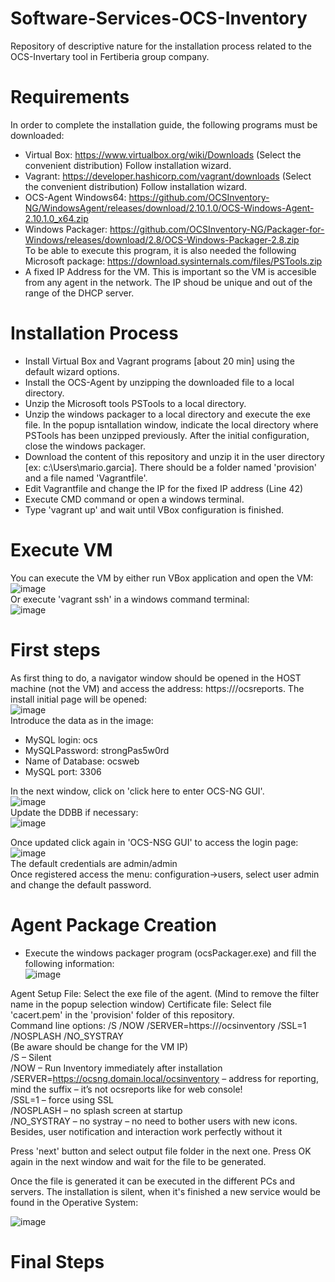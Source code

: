 # Software-Services-OCS-Inventory
Repository of descriptive nature for the installation process related to the OCS-Invertary tool in Fertiberia group company.
# Requirements   
In order to complete the installation guide, the following programs must be downloaded:     
- Virtual Box: https://www.virtualbox.org/wiki/Downloads (Select the convenient distribution)
  Follow installation wizard. 
- Vagrant: https://developer.hashicorp.com/vagrant/downloads (Select the convenient distribution)
  Follow installation wizard. 
- OCS-Agent Windows64: https://github.com/OCSInventory-NG/WindowsAgent/releases/download/2.10.1.0/OCS-Windows-Agent-2.10.1.0_x64.zip
- Windows Packager: https://github.com/OCSInventory-NG/Packager-for-Windows/releases/download/2.8/OCS-Windows-Packager-2.8.zip   
  To be able to execute this program, it is also needed the following Microsoft package: https://download.sysinternals.com/files/PSTools.zip
- A fixed IP Address for the VM. This is important so the VM is accesible from any agent in the network. The IP shoud be unique and out of the range of the DHCP server. 

 # Installation Process   
 - Install Virtual Box and Vagrant programs [about 20 min] using the default wizard options.
 - Install the OCS-Agent by unzipping the downloaded file to a local directory.
 - Unzip the Microsoft tools PSTools to a local directory.
 - Unzip the windows packager to a local directory and execute the exe file. In the popup isntallation window, indicate the local directory where PSTools has been unzipped previously. After the initial configuration, close the windows packager.
 - Download the content of this repository and unzip it in the user directory [ex: c:\Users\mario.garcia]. There should be a folder named 'provision' and a file named 'Vagrantfile'.
 - Edit Vagrantfile and change the IP for the fixed IP address (Line 42)
 - Execute CMD command or open a windows terminal.
 - Type 'vagrant up' and wait until VBox configuration is finished.

# Execute VM    
You can execute the VM by either run VBox application and open the VM:
   ![image](https://github.com/marioGarciaLopez/software-services-ocs-inventory/assets/143705941/fc739067-646d-4007-a436-537eb17c94ad)      
Or execute 'vagrant ssh' in a windows command terminal:   
![image](https://github.com/marioGarciaLopez/software-services-ocs-inventory/assets/143705941/ca986774-beba-48d0-a806-b8807e900442)   

# First steps   
As first thing to do, a navigator window should be opened in the HOST machine (not the VM) and access the address: https://<VM-IP>/ocsreports. The install initial page will be opened:   
![image](https://github.com/marioGarciaLopez/software-services-ocs-inventory/assets/143705941/51d86cd6-9f1b-4261-bf98-c112f1e62ee5)   
Introduce the data as in the image:  
- MySQL login: ocs
- MySQLPassword: strongPas5w0rd
- Name of Database: ocsweb
- MySQL port: 3306

In the next window, click on 'click here to enter OCS-NG GUI'.   
![image](https://github.com/marioGarciaLopez/software-services-ocs-inventory/assets/143705941/20f1f347-53f3-4f89-81cf-ddd9fe7ca4ad)   
Update the DDBB if necessary:   
![image](https://github.com/marioGarciaLopez/software-services-ocs-inventory/assets/143705941/a7ca8b76-0853-43dd-8639-388f11f57f26)   
 
Once updated click again in 'OCS-NSG GUI' to access the login page:   
![image](https://github.com/marioGarciaLopez/software-services-ocs-inventory/assets/143705941/e7c6664b-5cb3-4d15-b7f9-622fe31ebe8d)   
The default credentials are admin/admin   
Once registered access the menu: configuration->users, select user admin and change the default password.   

# Agent Package Creation   
- Execute the windows packager program (ocsPackager.exe) and fill the following information:   
![image](https://github.com/marioGarciaLopez/software-services-ocs-inventory/assets/143705941/9628d506-0524-4249-abe3-7ba494fe1f6c)
 
Agent Setup File: Select the exe file of the agent. (Mind to remove the filter name in the popup selection window)
Certificate file: Select file 'cacert.pem' in the 'provision' folder of this repository.   
Command line options: /S /NOW /SERVER=https://<IP VM>/ocsinventory /SSL=1 /NOSPLASH /NO_SYSTRAY   
(Be aware <IP VM> should be change for the VM IP)    
/S – Silent   
/NOW – Run Inventory immediately after installation   
/SERVER=https://ocsng.domain.local/ocsinventory – address for reporting, mind the suffix – it’s not ocsreports like for web console!   
/SSL=1 – force using SSL   
/NOSPLASH – no splash screen at startup   
/NO_SYSTRAY – no systray – no need to bother users with new icons. Besides, user notification and interaction work perfectly without it

Press 'next' button and select output file folder in the next one. Press OK again in the next window and wait for the file to be generated.   

Once the file is generated it can be executed in the different PCs and servers. The installation is silent, when it's finished a new service would be found in the Operative System:   

![image](https://github.com/marioGarciaLopez/software-services-ocs-inventory/assets/143705941/dbf4e62f-b182-4a2f-9752-d5cb33cc8c97)   

# Final Steps   











  
